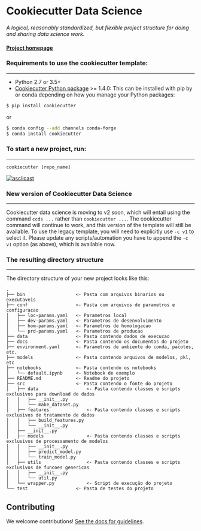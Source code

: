 # Cookiecutter Data Science

_A logical, reasonably standardized, but flexible project structure for doing and sharing data science work._


#### [Project homepage](http://drivendata.github.io/cookiecutter-data-science/)


### Requirements to use the cookiecutter template:
-----------
 - Python 2.7 or 3.5+
 - [Cookiecutter Python package](http://cookiecutter.readthedocs.org/en/latest/installation.html) >= 1.4.0: This can be installed with pip by or conda depending on how you manage your Python packages:

``` bash
$ pip install cookiecutter
```

or

``` bash
$ conda config --add channels conda-forge
$ conda install cookiecutter
```


### To start a new project, run:
------------

    cookiecutter [repo_name]


[![asciicast](https://asciinema.org/a/244658.svg)](https://asciinema.org/a/244658)

### New version of Cookiecutter Data Science
------------
Cookiecutter data science is moving to v2 soon, which will entail using
the command `ccds ...` rather than `cookiecutter ...`. The cookiecutter command
will continue to work, and this version of the template will still be available.
To use the legacy template, you will need to explicitly use `-c v1` to select it.
Please update any scripts/automation you have to append the `-c v1` option (as above),
which is available now.


### The resulting directory structure
------------

The directory structure of your new project looks like this: 

```
.
├── bin                   <- Pasta com arquivos binarios ou executaveis
├── conf                  <- Pasta com arquivos de parametros e configuracao
│   ├── loc-params.yaml   <- Parametros local
│   ├── dev-params.yaml   <- Parametros de desenvolvimento      
│   ├── hom-params.yaml   <- Parametros de homologacao
│   └── prd-params.yaml   <- Parametros de producao
├── data                  <- Pasta contendo dados de execucao
├── docs                  <- Pasta contendo os documentos do projeto
├── environment.yaml      <- Parametros de ambiente do conda, pacotes, etc.
├── models                <- Pasta contendo arquivos de modelos, pkl, etc
├── notebooks             <- Pasta contendo os notebooks
│   └── default.ipynb     <- Notebook de exemplo
├── README.md             <- Readme do projeto
├── src                   <- Pasta contendo o fonte do projeto
│   ├── data                  <- Pasta contendo classes e scripts exclusivos para download de dados
│   │   ├── __init__.py
│   │   └── make_dataset.py
│   ├── features              <- Pasta contendo classes e scripts exclusivos de tratamento de dados
│   │   ├── build_features.py
│   │   └── __init__.py
│   ├── __init__.py
│   ├── models                <- Pasta contendo classes e scripts exclusivos de processamento de modelos
│   │   ├── __init__.py
│   │   ├── predict_model.py
│   │   └── train_model.py
│   ├── utils                 <- Pasta contendo classes e scripts exclusivos de funcoes genericas
│   │   ├── __init__.py
│   │   └── util.py
│   └── wrapper.py            <- Script de execução do projeto
└── test                  <- Pasta de testes do projeto 
```

## Contributing

We welcome contributions! [See the docs for guidelines](https://drivendata.github.io/cookiecutter-data-science/#contributing).
